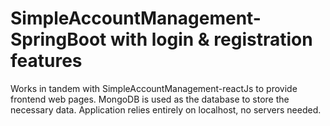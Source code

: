 # SimpleAccountManagement-SpringBoot with login & registration features

Works in tandem with SimpleAccountManagement-reactJs to provide frontend web pages.
MongoDB is used as the database to store the necessary data.
Application relies entirely on localhost, no servers needed.


